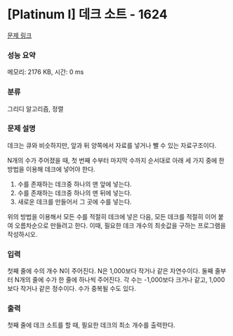# [Platinum I] 데크 소트 - 1624 

[문제 링크](https://www.acmicpc.net/problem/1624) 

### 성능 요약

메모리: 2176 KB, 시간: 0 ms

### 분류

그리디 알고리즘, 정렬

### 문제 설명

<p>데크는 큐와 비슷하지만, 앞과 뒤 양쪽에서 자료를 넣거나 뺄 수 있는 자료구조이다.</p>

<p>N개의 수가 주어졌을 때, 첫 번째 수부터 마지막 수까지 순서대로 아래 세 가지 중에 한 방법을 이용해 데크에 넣어야 한다.</p>

<ol>
	<li>수를 존재하는 데크중 하나의 맨 앞에 넣는다.</li>
	<li>수를 존재하는 데크중 하나의 맨 뒤에 넣는다.</li>
	<li>새로운 데크를 만들어서 그 곳에 수를 넣는다.</li>
</ol>

<p>위의 방법을 이용해서 모든 수를 적절히 데크에 넣은 다음, 모든 데크를 적절히 이어 붙여 오름차순으로 만들려고 한다. 이때, 필요한 데크 개수의 최솟값을 구하는 프로그램을 작성하시오.</p>

### 입력 

 <p>첫째 줄에 수의 개수 N이 주어진다. N은 1,000보다 작거나 같은 자연수이다. 둘째 줄부터 N개의 줄에 수가 한 줄에 하나씩 주어진다. 각 수는 -1,000보다 크거나 같고, 1,000보다 작거나 같은 정수이다. 수가 중복될 수도 있다.</p>

### 출력 

 <p>첫째 줄에 데크 소트를 할 때, 필요한 데크의 최소 개수를 출력한다.</p>

